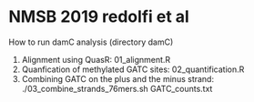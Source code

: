 # NMSB 2019 redolfi et al

How to run damC analysis (directory damC)
1) Alignment using QuasR: 01_alignment.R
2) Quanfication of methylated GATC sites: 02_quantification.R
3) Combining GATC on the plus and the minus strand: ./03_combine_strands_76mers.sh GATC_counts.txt
